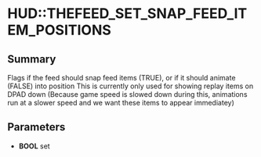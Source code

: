 # HUD::THEFEED_SET_SNAP_FEED_ITEM_POSITIONS

## Summary
Flags if the feed should snap feed items (TRUE), or if it should animate (FALSE) into position
This is currently only used for showing replay items on DPAD down (Because game speed is slowed down
during this, animations run at a slower speed and we want these items to appear immediatey)

## Parameters
* **BOOL** set